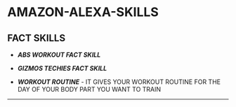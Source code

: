 # AMAZON-ALEXA-SKILLS

## FACT SKILLS
* _**ABS WORKOUT FACT SKILL**_

* _**GIZMOS TECHIES FACT SKILL**_

* _**WORKOUT ROUTINE**_ - IT GIVES YOUR WORKOUT ROUTINE FOR THE DAY OF YOUR BODY PART YOU WANT TO TRAIN
---
